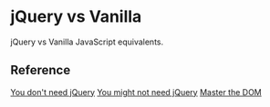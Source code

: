 # jQuery vs Vanilla
jQuery vs Vanilla JavaScript equivalents.

## Reference
[You don't need jQuery](https://github.com/oneuijs/You-Dont-Need-jQuery)
[You might not need jQuery](http://youmightnotneedjquery.com/)
[Master the DOM](https://medium.com/re-dom/master-the-dom-bc1a2a06089b#.xup7n08o0)


